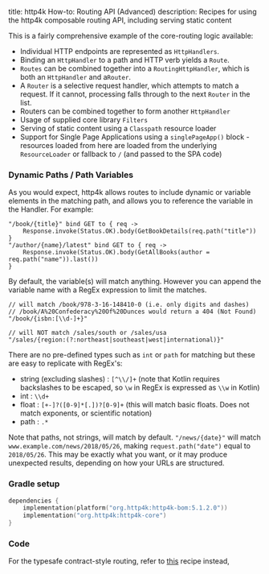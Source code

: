 title: http4k How-to: Routing API (Advanced)
description: Recipes for using the http4k composable routing API, including serving static content

This is a fairly comprehensive example of the core-routing logic available: 

- Individual HTTP endpoints are represented as `HttpHandlers`.
- Binding an `HttpHandler` to a path and HTTP verb yields a `Route`.
- `Routes` can be combined together into a `RoutingHttpHandler`, which is both an `HttpHandler` and a`Router`.
- A `Router` is a selective request handler, which attempts to match a request. If it cannot, processing falls through to the next `Router` in the list.
- Routers can be combined together to form another `HttpHandler`
- Usage of supplied core library `Filters`
- Serving of static content using a `Classpath` resource loader
- Support for Single Page Applications using a `singlePageApp()` block - resources loaded from here are loaded from the underlying `ResourceLoader` or fallback to `/` (and passed to the SPA code)

### Dynamic Paths / Path Variables
As you would expect, http4k allows routes to include dynamic or variable elements in the matching path, and allows you to reference the variable in the Handler. For example:
```
"/book/{title}" bind GET to { req -> 
    Response.invoke(Status.OK).body(GetBookDetails(req.path("title")) 
}
"/author/{name}/latest" bind GET to { req -> 
    Response.invoke(Status.OK).body(GetAllBooks(author = req.path("name")).last()) 
}
```

By default, the variable(s) will match anything. However you can append the variable name with a RegEx expression to limit the matches.
```
// will match /book/978-3-16-148410-0 (i.e. only digits and dashes)
// /book/A%20Confederacy%20Of%20Dunces would return a 404 (Not Found)
"/book/{isbn:[\\d-]+}"

// will NOT match /sales/south or /sales/usa
"/sales/{region:(?:northeast|southeast|west|international)}" 
```

There are no pre-defined types such as `int` or `path` for matching but these are easy to replicate with RegEx's:
- string (excluding slashes) : `[^\\/]+` (note that Kotlin requires backslashes to be escaped, so `\w` in RegEx is expressed as `\\w` in Kotlin)
- int : `\\d+`
- float : `[+-]?([0-9]*[.])?[0-9]+` (this will match basic floats. Does not match exponents, or scientific notation)
- path : `.*`

Note that paths, not strings, will match by default. `"/news/{date}"` will match `www.example.com/news/2018/05/26`, making `request.path("date")` equal to `2018/05/26`. This may be exactly what you want, or it may produce unexpected results, depending on how your URLs are structured.

### Gradle setup

```kotlin
dependencies {
    implementation(platform("org.http4k:http4k-bom:5.1.2.0"))
    implementation("org.http4k:http4k-core")
}
```

### Code [<img class="octocat"/>](https://github.com/http4k/http4k/blob/master/src/docs/guide/howto/nestable_routes/example.kt)

<script src="https://gist-it.appspot.com/https://github.com/http4k/http4k/blob/master/src/docs/guide/howto/nestable_routes/example.kt"></script>

For the typesafe contract-style routing, refer to [this](/guide/howto/integrate_with_openapi/) recipe instead,
